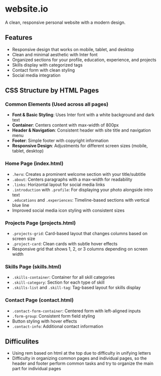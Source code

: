 # website.io

A clean, responsive personal website with a modern design.

## Features

- Responsive design that works on mobile, tablet, and desktop
- Clean and minimal aesthetic with Inter font
- Organized sections for your profile, education, experience, and projects
- Skills display with categorized tags
- Contact form with clean styling
- Social media integration

## CSS Structure by HTML Pages

### Common Elements (Used across all pages)
* **Font & Basic Styling**: Uses Inter font with a white background and dark text
* **Container**: Centers content with max-width of 800px
* **Header & Navigation**: Consistent header with site title and navigation menu
* **Footer**: Simple footer with copyright information
* **Responsive Design**: Adjustments for different screen sizes (mobile, tablet, desktop)

### Home Page (index.html)
* `.hero`: Creates a prominent welcome section with your title/subtitle
* `.about`: Centers paragraphs with a max-width for readability
* `.links`: Horizontal layout for social media links
* `.introduction` with `.profile`: For displaying your photo alongside intro text
* `.educations` and `.experiences`: Timeline-based sections with vertical blue line
* Improved social media icon styling with consistent sizes

### Projects Page (projects.html)
* `.projects-grid`: Card-based layout that changes columns based on screen size
* `.project-card`: Clean cards with subtle hover effects
* Responsive grid that shows 1, 2, or 3 columns depending on screen width

### Skills Page (skills.html)
* `.skills-container`: Container for all skill categories
* `.skill-category`: Section for each type of skill
* `.skills-list` and `.skill-tag`: Tag-based layout for skills display

### Contact Page (contact.html)
* `.contact-form-container`: Centered form with left-aligned inputs
* `.form-group`: Consistent form field styling
* Button styling with hover effects
* `.contact-info`: Additional contact information

## Difficulites
* Using rem based on html at the top due to difficulty in unifying letters
* Difficulty in organizing common pages and individual pages, so the header and footer perform common tasks and try to organize the main part for individual pages
